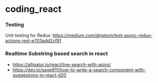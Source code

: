 # coding_react

### Testing
Unit testing for Redux: https://medium.com/@netxm/test-async-redux-actions-jest-e703add2cf91

### Realtime Substring based search in react
* https://alligator.io/react/live-search-with-axios/
* https://dev.to/sage911/how-to-write-a-search-component-with-suggestions-in-react-d20
